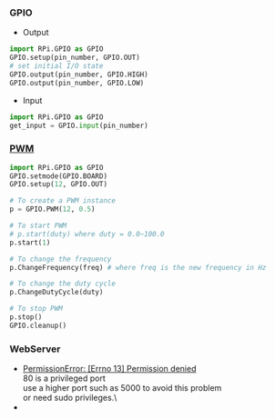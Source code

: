 ### GPIO
- Output
```python
import RPi.GPIO as GPIO
GPIO.setup(pin_number, GPIO.OUT)
# set initial I/O state
GPIO.output(pin_number, GPIO.HIGH)
GPIO.output(pin_number, GPIO.LOW)
```
- Input
```python
import RPi.GPIO as GPIO
get_input = GPIO.input(pin_number)
```
### [PWM](https://sourceforge.net/p/raspberry-gpio-python/wiki/PWM/)

```python
import RPi.GPIO as GPIO
GPIO.setmode(GPIO.BOARD)
GPIO.setup(12, GPIO.OUT)

# To create a PWM instance
p = GPIO.PWM(12, 0.5)

# To start PWM
# p.start(duty) where duty = 0.0~100.0
p.start(1)

# To change the frequency
p.ChangeFrequency(freq) # where freq is the new frequency in Hz

# To change the duty cycle
p.ChangeDutyCycle(duty)

# To stop PWM
p.stop()
GPIO.cleanup()
```


### WebServer
- [PermissionError: [Errno 13] Permission denied](https://stackoverflow.com/questions/38298652/permissionerror-errno-13-permission-denied-flask-run)\
  80 is a privileged port\
  use a higher port such as 5000 to avoid this problem\
  or need sudo privileges.\
- 

